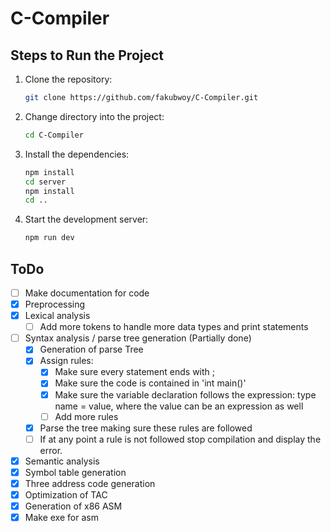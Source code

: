 # C-Compiler

## Steps to Run the Project

1. Clone the repository:
   ```bash
   git clone https://github.com/fakubwoy/C-Compiler.git
   ```

2. Change directory into the project:
   ```bash
   cd C-Compiler
   ```

3. Install the dependencies:
   ```bash
   npm install
   cd server
   npm install
   cd ..
   ```

4. Start the development server:
   ```bash
   npm run dev
   ```

## ToDo

- [ ] Make documentation for code
- [x] Preprocessing
- [x] Lexical analysis
   - [ ] Add more tokens to handle more data types and print statements
- [ ] Syntax analysis / parse tree generation (Partially done)
   - [x] Generation of parse Tree
   - [x] Assign rules:
      - [x] Make sure every statement ends with ;
      - [x] Make sure the code is contained in 'int main()'
      - [x] Make sure the variable declaration follows the expression: 
      type name = value, where the value can be an expression as well
      - [ ] Add more rules
   - [x] Parse the tree making sure these rules are followed
   - [ ] If at any point a rule is not followed stop compilation and display the error.
- [x] Semantic analysis
- [x] Symbol table generation
- [x] Three address code generation
- [x] Optimization of TAC
- [x] Generation of x86 ASM
- [x] Make exe for asm
